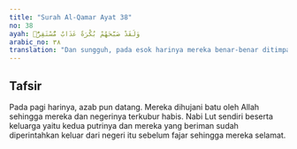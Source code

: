 ```yaml
---
title: "Surah Al-Qamar Ayat 38"
no: 38
ayah: وَلَقَدْ صَبَّحَهُمْ بُكْرَةً عَذَابٌ مُّسْتَقِرٌّۚ  
arabic_no: ٣٨
translation: "Dan sungguh, pada esok harinya mereka benar-benar ditimpa azab yang tetap."
---
```


## Tafsir

Pada pagi harinya, azab pun datang. Mereka dihujani batu oleh Allah sehingga mereka dan negerinya terkubur habis. Nabi Lut sendiri beserta keluarga yaitu kedua putrinya dan mereka yang beriman sudah diperintahkan keluar dari negeri itu sebelum fajar sehingga mereka selamat.